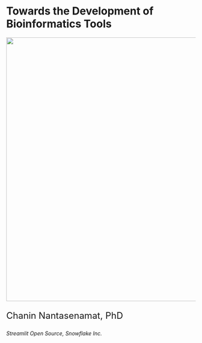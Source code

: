 # Towards the Development of Bioinformatics Tools

<p>
  <img src="https://github.com/dataprofessor/bioinformatics_talk/blob/master/images/bioinformatics-cover-image.png?raw=true" width="700">
</p>

<p style="font-size:24px">Chanin Nantasenamat, PhD</p>

*Streamlit Open Source, Snowflake Inc.*

